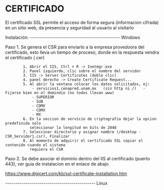 CERTIFICADO
==================================================================================================

El certificado SSL permite el acceso de forma segura (informacion cifrada) en un sitio web, da presencia 
y seguridad al usuario al visitarlo


Instalación:
--------------------------------------------- Windows

Paso 1. Se genera el CSR para enviarlo a la empresa provedoora del certificado, esto lleva
        un tiempo de proceso, donde en la respuesta vendra el certificado (.cer)
   
            1. Abrir el IIS, Ctrl + R -> Inetmgr.exe
            2. Panel izquierdo, clic sobre el nombre del servidor
            3. IIS -> Server Certificates (doble clic)
            4. panel derecho -> Create Certificate Request...
            5. Al abrir la ventana colocar los datos solicitados, ej:
            	- servicios1.cenapred.unam.mx	(sin http ni /)   - Fijarse bien en el domindio (no todos llevan www)
            	- SUPERIOR
            	- SUB
            	- CDMX
            	- CDMX
            	- MX
            6. En la seccion de servicio de criptografia dejar la opcion predefinida solo 
               seleccionar la longitud en bits de 2048
            7. Seleccinar directorio y asignar nombre (/desktop - CSR_Servidor1.csr), Finalizar
            8. Al momento de adquirir el certificado SSL copiar el contenido cuando el sistema
               requiera el CSR

Paso 2. Se debe asociar el dominio dentro del IIS al certificado (puerto 443), ver guia de instalacion en 
        el enlace de abajo

https://www.digicert.com/kb/ssl-certificate-installation.htm



--------------------------------------------- Linux

